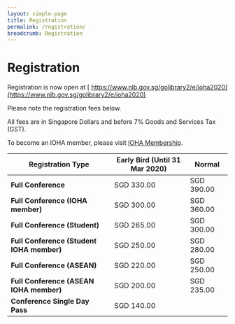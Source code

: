 ```yaml
---
layout: simple-page
title: Registration
permalink: /registration/
breadcrumb: Registration
---
```

# Registration

Registration is now open at [ https://www.nlb.gov.sg/golibrary2/e/ioha2020](https://www.nlb.gov.sg/golibrary2/e/ioha2020)

Please note the registration fees below.

All fees are in Singapore Dollars and before 7% Goods and Services Tax (GST).

To become an IOHA member, please visit [IOHA Membership](http://www.ioha.org/membership-account/membership-levels/).

| **Registration Type**                      | **Early Bird (Until 31 Mar 2020)** | **Normal**  |
| ------------------------------------------ | ---------------------------------- | ----------- |
| **Full Conference**                        | SGD  330.00                        | SGD  390.00 |
| **Full Conference (IOHA member)**          | SGD  300.00                        | SGD  360.00 |
| **Full Conference (Student)**              | SGD  265.00                        | SGD  300.00 |
| **Full Conference (Student IOHA  member)** | SGD  250.00                        | SGD  280.00 |
| **Full Conference (ASEAN)**                | SGD  220.00                        | SGD  250.00 |
| **Full Conference (ASEAN IOHA member)**    | SGD  200.00                        | SGD  235.00 |
| **Conference Single Day Pass**             | SGD  140.00                        |             |